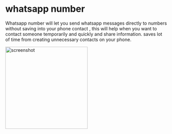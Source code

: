 # whatsapp number

Whatsapp number will let you send whatsapp messages directly to numbers without saving into your phone contact , this will help when you want to contact someone temporarily and quickly and share information. saves lot of time from creating unnecessary contacts on your phone.

<img src="https://raw.githubusercontent.com/vijay0405/whatsapp-number/master/homeScreen.png" width="256" height="256"  title="screenshot">


